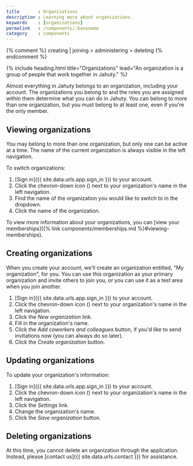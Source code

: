 ```yaml
---
title       : Organizations
description : Learning more about organizations.
keywords    : [organizations]
permalink   : /components/:basename
category    : components
---
```


{% comment %}
  creating | joining > administering > deleting
{% endcomment %}

{% include heading.html title="Organizations" lead="An organization is a group of people that work together in Jahuty." %}

 Almost everything in Jahuty belongs to an organization, including your account. The organizations you belong to and the roles you are assigned within them determine what you can do in Jahuty. You can belong to more than one organization, but you must belong to at least one, even if you're the only member.

## Viewing organizations

You may belong to more than one organization, but only one can be active at a time. The name of the current organization is always visible in the left navigation.

To switch organizations:

1. [Sign in]({{ site.data.urls.app.sign_in }}) to your account.
1. Click the chevron-down icon (<i class="fa fa-chevron-down"></i>) next to your organization's name in the left navigation.
1. Find the name of the organization you would like to switch to in the dropdown.
1. Click the name of the organization.

To view more information about your organizations, you can [view your memberships]({% link components/memberships.md %}#viewing-memberships).

## Creating organizations

When you create your account, we'll create an organization entitled, "My organization", for you. You can use this organization as your primary organization and invite others to join you, or you can use it as a test area when you join another.

1. [Sign in]({{ site.data.urls.app.sign_in }}) to your account.
1. Click the chevron-down icon (<i class="fa fa-chevron-down"></i>) next to your organization's name in the left navigation.
1. Click the _New organization_ link.
1. Fill in the organization's name.
1. Click the _Add coworkers and colleagues_ button, if you'd like to send invitations now (you can always do so later).
1. Click the _Create organization_ button.

## Updating organizations

To update your organization's information:

1. [Sign in]({{ site.data.urls.app.sign_in }}) to your account.
1. Click the chevron-down icon (<i class="fa fa-chevron-down"></i>) next to your organization's name in the left navigation.
1. Click the _Settings_ link.
1. Change the organization's name.
1. Click the _Save organization_ button.

## Deleting organizations

At this time, you cannot delete an organization through the application. Instead, please [contact us]({{ site.data.urls.contact }}) for assistance.

